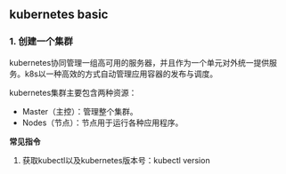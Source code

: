 ## kubernetes basic 

### 1. 创建一个集群

kubernetes协同管理一组高可用的服务器，并且作为一个单元对外统一提供服务。k8s以一种高效的方式自动管理应用容器的发布与调度。

kubernetes集群主要包含两种资源：

* Master（主控）：管理整个集群。
* Nodes（节点）：节点用于运行各种应用程序。


**常见指令**

1. 获取kubectl以及kubernetes版本号：kubectl version
